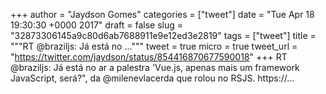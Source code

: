 
+++
author = "Jaydson Gomes"
categories = ["tweet"]
date = "Tue Apr 18 19:30:30 +0000 2017"
draft = false
slug = "32873306145a9c80d6ab7688911e9e12ed3e2819"
tags = ["tweet"]
title = """RT @braziljs: Já está no ..."""
tweet = true
micro = true
tweet_url = "https://twitter.com/jaydson/status/854416870677590018"
+++
RT @braziljs: Já está no ar a palestra 'Vue.js, apenas mais um framework JavaScript, será?", da @milenevlacerda que rolou no RSJS.
https://…
